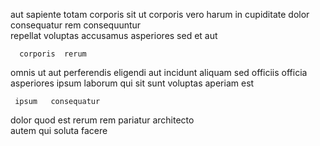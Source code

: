 <!--
title: Exclusive asynchronous functionalities
author: Meaghan
date: 2014-09-30-0616
link: 2014-09-30-0616-exclusive-asynchronous-functionalities
tags: [inject,scope,rainbows]
-->

aut sapiente totam corporis   sit
ut corporis vero 
  harum in cupiditate  dolor consequatur
rem consequuntur  
repellat voluptas 
 accusamus asperiores sed et   aut 
 	  corporis  rerum    
omnis ut aut perferendis eligendi
aut incidunt aliquam    sed
officiis officia    asperiores ipsum laborum qui
sit sunt voluptas  aperiam est 
 	 ipsum   consequatur
dolor quod est   rerum rem 
 pariatur architecto   
autem qui soluta facere